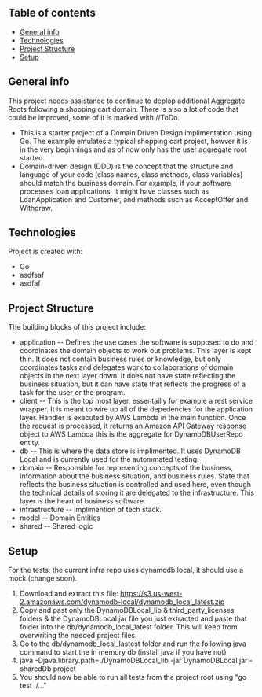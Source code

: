 ## Table of contents
* [General info](#general-info)
* [Technologies](#technologies)
* [Project Structure](#project-structure)
* [Setup](#setup)

## General info
This project needs assistance to continue to deplop additional Aggregate Roots following a shopping cart domain. There  is also a lot of code that  could be improved, some of it is  marked with //ToDo.
* This is a starter project of a Domain Driven Design implimentation using Go. The example emulates a typical shopping cart project, howver it is in the very beginnings and as of now only has the user aggregate root started.  
* Domain-driven design (DDD) is the concept that the structure and language of your code (class names, class methods, class variables) should match the business domain. For example, if your software processes loan applications, it might have classes such as LoanApplication and Customer, and methods such as AcceptOffer and Withdraw.
	
## Technologies
Project is created with:
* Go
* asdfsaf
* asdfaf
	
## Project Structure
The building blocks of this project include:
* application -- Defines the use cases the software is supposed to do and coordinates the domain objects to work out problems.  This layer is kept thin. It does not contain business rules or knowledge, but only coordinates tasks and delegates work to collaborations of domain objects in the next layer down.  It does not have state reflecting the business situation, but it can have state that reflects the progress of a task for the user or the program.
* client -- This is the top most layer, essentailly for example a rest service wrapper.  It is meant to wire up all of the depedencies for the application layer.  Handler is executed by AWS Lambda in the main function. Once the request is processed, it returns an Amazon API Gateway response object to AWS Lambda this is the aggregate for DynamoDBUserRepo entity.
* db --  This is where the data store is implimented. It uses DynamoDB Local and is currently used for the autommated testing.
* domain -- Responsible for representing concepts of the business, information about the business situation, and business rules.  State that reflects the business situation is controlled and used here, even though the technical details of storing it are delegated to the infrastructure.  This layer is the heart of business software.
* infrastructure -- Implimention of tech stack.
* model -- Domain Entities
* shared -- Shared logic


## Setup
For the tests, the current  infra repo uses dynamodb local, it should use a mock (change soon).
1. Download and extract this file: https://s3.us-west-2.amazonaws.com/dynamodb-local/dynamodb_local_latest.zip
1. Copy and past only the DynamoDBLocal_lib & third_party_licenses folders & the DynamoDBLocal.jar file you just extracted and paste that folder into the db/dynamodb_local_latest folder.  This will keep from overwriting the needed project files.
1. Go to the db/dynamodb_local_lastest folder and run the following java command to start the in memory db (install java if you have not)
1. java -Djava.library.path=./DynamoDBLocal_lib -jar DynamoDBLocal.jar -sharedDb project
1.  You should now be able to run all tests from the project root using "go test ./..."

